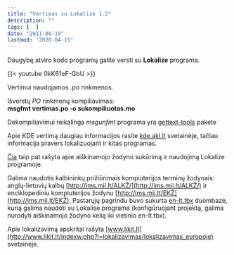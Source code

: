 ```yaml
---
title: "Vertimas su Lokalize 1.2"
description: ""
tags: [  ]
date: "2011-08-19"
lastmod: "2020-04-15"
---
```

Daugybę atviro kodo programų galite versti su **Lokalize** programa.

{{< youtube 0kK61eF-GbU >}}

Vertimui naudojamos .po rinkmenos.  
  
Išverstų _PO_ rinkmenų kompiliavimas:  
**msgfmt vertimas.po -o sukompiliuotas.mo**  
  
Dekompiliavimui reikalinga _msgunfmt_ programa yra [gettext-tools](http://software.opensuse.org/search?q=gettext-tools) pakete

Apie KDE vertimą daugiau informacijos rasite [kde.akl.lt](http://kde.akl.lt/?page_id=34) svetainėje, tačiau informacija pravers lokalizuojant ir kitas programas.

[Čia](http://kde.akl.lt/?p=220) taip pat rašyta apie aiškinamojo žodyno sukūrimą ir naudojimą Lokalize programoje.

Galima naudotis kalbininkų prižiūrimais kompiuterijos terminų žodynais: anglų-lietuvių kalbų [http://ims.mii.lt/ALKŽ/](http://ims.mii.lt/ALKŽ/) ir enciklopediniu kompiuterijos žodynu [http://ims.mii.lt/EKŽ](http://ims.mii.lt/EKŽ). Pastarųjų pagrindu buvo sukurta [en-lt.tbx](/Dokumentai/en-lt.tbx) duombazė, kurią galima naudoti su Lokalise programa (konfigūruojant projektą, galima nurodyti aiškinamojo žodyno kelią iki vietinio en-lt.tbx).

Apie lokalizavimą apskritai rašyta [www.likit.lt](http://www.likit.lt/indexw.php?i=lokalizavimas/lokalizavimas_europoje) svetainėje.
